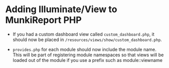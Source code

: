 # Adding Illuminate/View to MunkiReport PHP #

- If you had a custom dashboard view called `custom_dashboard.php`, it should now be placed in `/resources/views/show/custom_dashboard.php`.

- `provides.php` for each module should now include the module name. This will be part of registering
  module namespaces so that views will be loaded out of the module if you use a prefix such as module::viewname